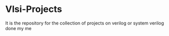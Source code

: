 # Vlsi-Projects
It is the repository for the collection of projects on verilog or system verilog done my me

